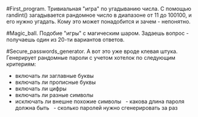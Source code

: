 #First_program.
Тривиальная "игра" по угадыванию числа.
С помощью randint() загадывается рандомное число в диапазоне от 11 до 100100, и его нужно угадать.
Кому это может понадобится и зачем - непонятно.

#Magic_ball.
Подобие "игры" с магическим шаром.
Задаешь вопрос - получаешь один из 20-ти вариантов ответов.

#Secure_passwords_generator.
А вот это уже вроде клевая штука.
Генерирует рандомные пароли с учетом хотелок по следующим критериям:
- включать ли заглавные буквы
- включать ли прописные буквы
- включать ли цифры
- включать ли разные символы
- исключать ли внешне похожие символы
  - какова длина пароля должна быть
  - сколько паролей нужно сгенерировать за раз

